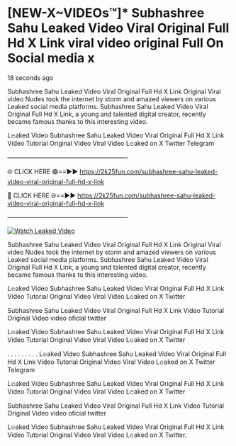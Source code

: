 # [NEW-X~VIDEOs™]* Subhashree Sahu Leaked Video Viral Original Full Hd X Link viral video original Full On Social media x

18 seconds ago

Subhashree Sahu Leaked Video Viral Original Full Hd X Link Original Viral video Nudes took the internet by storm and amazed viewers on various Leaked social media platforms. Subhashree Sahu Leaked Video Viral Original Full Hd X Link, a young and talented digital creator, recently became famous thanks to this interesting video.

L𝚎aked Video Subhashree Sahu Leaked Video Viral Original Full Hd X Link Video Tutorial Original Video Viral Video L𝚎aked on X Twitter Telegram

———————————————————-

🌐 CLICK HERE 🟢==►► https://2k25fun.com/subhashree-sahu-leaked-video-viral-original-full-hd-x-link

🔴 CLICK HERE 🌐==►► https://2k25fun.com/subhashree-sahu-leaked-video-viral-original-full-hd-x-link

———————————————————-

[![Watch Leaked Video](https://miro.medium.com/v2/resize:fit:828/format:webp/1*cilzJN44JGOrTw9NJCrNHA.gif "Watch Leaked Video")](https://2k25fun.com/subhashree-sahu-leaked-video-viral-original-full-hd-x-link)

Subhashree Sahu Leaked Video Viral Original Full Hd X Link Original Viral video Nudes took the internet by storm and amazed viewers on various Leaked social media platforms. Subhashree Sahu Leaked Video Viral Original Full Hd X Link, a young and talented digital creator, recently became famous thanks to this interesting video.

L𝚎aked Video Subhashree Sahu Leaked Video Viral Original Full Hd X Link Video Tutorial Original Video Viral Video L𝚎aked on X Twitter

Subhashree Sahu Leaked Video Viral Original Full Hd X Link Video Tutorial Original Video video oficial twitter

L𝚎aked Video Subhashree Sahu Leaked Video Viral Original Full Hd X Link Video Tutorial Original Video Viral Video L𝚎aked on X Twitter

. . . . . . . . . L𝚎aked Video Subhashree Sahu Leaked Video Viral Original Full Hd X Link Video Tutorial Original Video Viral Video L𝚎aked on X Twitter Telegram

L𝚎aked Video Subhashree Sahu Leaked Video Viral Original Full Hd X Link Video Tutorial Original Video Viral Video L𝚎aked on X Twitter

Subhashree Sahu Leaked Video Viral Original Full Hd X Link Video Tutorial Original Video video oficial twitter

L𝚎aked Video Subhashree Sahu Leaked Video Viral Original Full Hd X Link Video Tutorial Original Video Viral Video L𝚎aked on X Twitter.